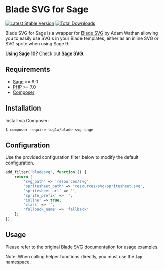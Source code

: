 # Blade SVG for Sage

[![Latest Stable Version](https://poser.pugx.org/log1x/blade-svg-sage/v/stable)](https://packagist.org/packages/log1x/blade-svg-sage) [![Total Downloads](https://poser.pugx.org/log1x/blade-svg-sage/downloads)](https://packagist.org/packages/log1x/blade-svg-sage)

Blade SVG for Sage is a wrapper for [Blade SVG](https://github.com/adamwathan/blade-svg) by Adam Wathan allowing you to easily use SVG's in your Blade templates, either as an inline SVG or SVG sprite when using Sage 9.

**Using Sage 10?** Check out [**Sage SVG**](https://github.com/Log1x/sage-svg).

## Requirements

* [Sage](https://github.com/roots/sage) >= 9.0
* [PHP](https://secure.php.net/manual/en/install.php) >= 7.0
* [Composer](https://getcomposer.org/download/)

## Installation

Install via Composer:

```bash
$ composer require log1x/blade-svg-sage
```

## Configuration

Use the provided configuration filter below to modify the default configuration.

```php
add_filter('bladesvg', function () {
    return [
        'svg_path' => 'resources/svg',
        'spritesheet_path' => 'resources/svg/spritesheet.svg',
        'spritesheet_url' => '',
        'sprite_prefix' => '',
        'inline' => true,
        'class' => '',
        'fallback_name' => 'fallback'
    ];
});
```

## Usage

Please refer to the original [Blade SVG documentation](https://github.com/adamwathan/blade-svg#basic-usage) for usage examples.

Note: When calling helper functions directly, you must use the `App` namespace.
